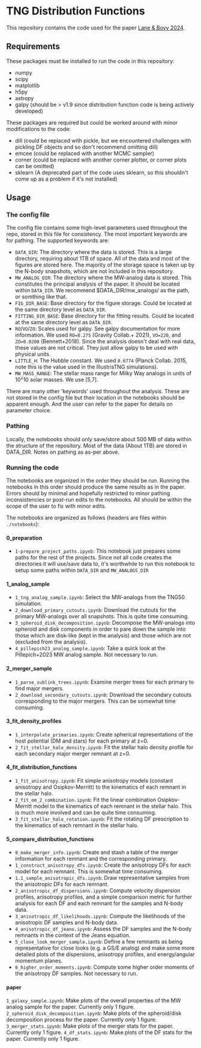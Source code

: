 # TNG Distribution Functions

This repository contains the code used for the paper [Lane & Bovy 2024](https://arxiv.org/abs/XXXX.XXXXX).

## Requirements

These packages must be installed to run the code in this repository:
- numpy
- scipy
- matplotlib
- h5py
- astropy
- galpy (should be > v1.9 since distribution function code is being actively developed)

These packages are required but could be worked around with minor modifications to the code:
- dill (could be replaced with pickle, but we encountered challenges with pickling DF objects and so don't recommend omitting dill)
- emcee (could be replaced with another MCMC sampler)
- corner (could be replaced with another corner plotter, or corner plots can be omitted)
- sklearn (A deprecated part of the code uses sklearn, so this shouldn't come up as a problem if it's not installed)

## Usage

### The config file

The config file contains some high-level parameters used throughout the repo, stored in this file for consistency. The most important keywords are for pathing. The supported keywords are:

- `DATA_DIR`: The directory where the data is stored. This is a large directory, requiring about 1TB of space. All of the data and most of the figures are stored here. The majority of the storage space is taken up by the N-body snapshots, which are not included in this repository.
- `MW_ANALOG_DIR`: The directory where the MW-analog data is stored. This constitutes the principal analysis of the paper. It should be located within `DATA_DIR`. We recommend $DATA_DIR/mw_analogs/ as the path, or somthing like that.
- `FIG_DIR_BASE`: Base directory for the figure storage. Could be located at the same directory level as `DATA_DIR`.
- `FITTING_DIR_BASE`: Base directory for the fitting results. Could be located at the same directory level as `DATA_DIR`.
- `RO`/`VO`/`ZO`: Scales used for galpy. See galpy documentation for more information. We used `RO=8.275` (Gravity Collab.+ 2021), `VO=220`, and `ZO=0.0208` (Bennett+2018). Since the analysis doesn't deal with real data, these values are not critical. They just allow galpy to be used with physical units.
- `LITTLE_H`: The Hubble constant. We used `0.6774` (Planck Collab. 2015, note this is the value used in the IllustrisTNG simulations).
- `MW_MASS_RANGE`: The stellar mass range for Milky Way analogs in units of 10^10 solar masses. We use [5,7].

There are many other 'keywords' used throughout the analysis. These are not stored in the config file but their location in the notebooks should be apparent enough. And the user can refer to the paper for details on parameter choice.

### Pathing

Locally, the notebooks should only save/store about 500 MB of data within the structure of the repository. Most of the data (About 1TB) are stored in DATA_DIR. Notes on pathing as as-per above.

### Running the code

The notebooks are organized in the order they should be run. Running the notebooks in this order should produce the same results as in the paper. Errors should by minimal and hopefully restricted to minor pathing inconsistencies or post-run edits to the notebooks. All should be within the scope of the user to fix with minor edits.

The notebooks are organized as follows (headers are files within `./notebooks`):

#### 0_preparation

- `1-prepare_project_paths.ipynb`: This notebook just prepares some paths for the rest of the projects. Since not all code creates the directories it will use/save data to, it's worthwhile to run this notebook to setup some paths within `DATA_DIR` and `MW_ANALOGS_DIR`

#### 1_analog_sample

- `1_tng_analog_sample.ipynb`: Select the MW-analogs from the TNG50 simulation.
- `2_download_primary_cutouts.ipynb`: Download the cutouts for the primary MW-analogs over all snapshots. This is quite time consuming.
- `3_spheroid_disk_decomposition.ipynb`: Decompose the MW-analogs into spheroid and disk components in order to pare down the sample into those which are disk-like (kept in the analysis) and those which are not (excluded from the analysis).
- `4_pillepich23_analog_sample.ipynb`: Take a quick look at the Pillepich+2023 MW analog sample. Not necessary to run.

#### 2_merger_sample

- `1_parse_sublink_trees.ipynb`: Examine merger trees for each primary to find major mergers.
- `2_download_secondary_cutouts.ipynb`: Download the secondary cutouts corresponding to the major mergers. This can be somewhat time consuming.

#### 3_fit_density_profiles

- `1_interpolate_primaries.ipynb`: Create spherical representations of the host potential (DM and stars) for each primary at z=0.
- `2_fit_stellar_halo_density.ipynb`: Fit the stellar halo density profile for each secondary major merger remnant at z=0.

#### 4_fit_distribution_functions

- `1_fit_anisotropy.ipynb`: Fit simple anisotropy models (constant anisotropy and Osipkov-Merritt) to the kinematics of each remnant in the stellar halo.
- `2_fit_om_2_combination.ipynb`: Fit the linear combination Osipkov-Merritt model to the kinematics of each remnant in the stellar halo. This is much more involved and can be quite time consuming.
- `3_fit_stellar_halo_rotation.ipynb`: Fit the rotating DF prescription to the kinematics of each remnant in the stellar halo.

#### 5_compare_distribution_functions

- `0_make_merger_info.ipynb`: Create and stash a table of the merger information for each remnant and the corresponding primary.
- `1_construct_anisotropy_dfs.ipynb`: Create the anisotropy DFs for each model for each remnant. This is somewhat time consuming.
- `1.1_sample_anisotropic_dfs.ipynb`: Draw representative samples from the anisotropic DFs for each remnant.
- `2_anisotropic_df_dispersions.ipynb`: Compute velocity dispersion profiles, anisotropy profiles, and a simple comparison metric for further analysis for each DF and each remnant for the samples and N-body data.
- `3_anisotropic_df_likelihoods.ipynb`: Compute the likelihoods of the anisotropic DF samples and N-body data.
- `4_anisotropic_df_jeans.ipynb`: Assess the DF samples and the N-body remnants in the context of the Jeans equation.
- `5_close_look_merger_sample.ipynb`: Define a few remnants as being representative for close looks (e.g. a GS/E analog) and make some more detailed plots of the dispersions, anisotropy profiles, and energy/angular momentum planes.
- `6_higher_order_moments.ipynb`: Compute some higher order moments of the anisotropy DF samples. Not necessary to run.

#### paper
`1_galaxy_sample.ipynb`: Make plots of the overall properties of the MW analog sample for the paper. Currently only 1 figure.
`2_spheroid_disk_decomposition.ipynb`: Make plots of the spheroid/disk decomposition process for the paper. Currently only 1 figure.
`3_merger_stats.ipynb`: Make plots of the merger stats for the paper. Currently only 1 figure.
`4_df_stats.ipynb`: Make plots of the DF stats for the paper. Currently only 1 figure.

